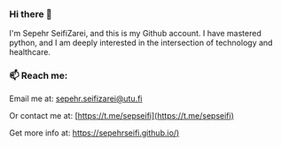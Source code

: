 ### Hi there 👋
I'm Sepehr SeifiZarei, and this is my Github account. I have mastered python, and I am deeply interested in the intersection of technology and healthcare.


### 📫 Reach me:

Email me at: sepehr.seifizarei@utu.fi

Or contact me at: [https://t.me/sepseifi](https://t.me/sepseifi)

Get more info at: [https://sepehrseifi.github.io/)](https://sepehrseifi.github.io/)
